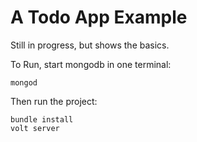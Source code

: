 # A Todo App Example

Still in progress, but shows the basics.

To Run, start mongodb in one terminal:

    mongod

Then run the project:

    bundle install
    volt server